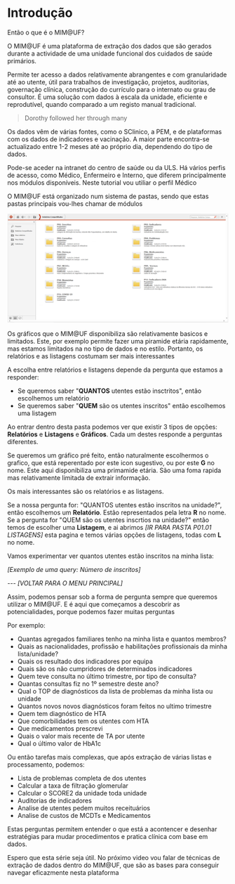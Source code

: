 # Introdução

Então o que é o MIM@UF?

O MIM@UF é uma plataforma de extração dos dados que são gerados durante a actividade de uma unidade funcional dos cuidados de saúde primários.

Permite ter acesso a dados relativamente abrangentes e com granularidade até ao utente, útil para trabalhos de investigação, projetos, auditorias, governação clínica, construção do currículo para o internato ou grau de consultor. É uma solução com dados à escala da unidade, eficiente e reprodutível, quando comparado a um registo manual tradicional.

> Dorothy followed her through many

Os dados vêm de várias fontes, como o SClinico, a PEM, e de plataformas com os dados de indicadores e vacinação. A maior parte encontra-se actualizado entre 1-2 meses até ao próprio dia, dependendo do tipo de dados.

Pode-se aceder na intranet do centro de saúde ou da ULS. Há vários perfis de acesso, como Médico, Enfermeiro e Interno, que diferem principalmente nos módulos disponíveis. Neste tutorial vou utiliar o perfil Médico

<!-- <iframe src="https://www.youtube.com/embed/n3k-dIykQaw" frameborder="0"></iframe> -->

<!-- <iframe src="videos/Timeline_1.mp4" frameborder="0"></iframe> -->

O MIM@UF está organizado num sistema de pastas, sendo que estas pastas principais vou-lhes chamar de módulos

![Página inical do MIM@UF com os vários módulos disponíveis](images/Inicio.png)

Os gráficos que o MIM@UF disponibiliza são relativamente basicos e limitados. Este, por exemplo  permite fazer uma piramide etária rapidamente, mas estamos limitados na no tipo de dados e no estilo. Portanto, os relatórios e as listagens costumam ser mais interessantes

A escolha entre relatórios e listagens depende da pergunta que estamos a responder:

- Se queremos saber "**QUANTOS** utentes estão insctritos", então escolhemos um relatório
- Se queremos saber "**QUEM** são os utentes inscritos" então escolhemos uma listagem

Ao entrar dentro desta pasta podemos ver que existir 3 tipos de opções: **Relatórios** e **Listagens** e **Gráficos**. Cada um destes responde a perguntas diferentes.

Se queremos um gráfico pré feito, então naturalmente escolhermos o grafico, que está reperentado por este icon sugestivo, ou por este **G** no nome. Este aqui disponibiliza uma primamide etária. São uma foma rapida mas relativamente limitada de extrair informação.

Os mais interessantes são os relatórios e as listagens.

Se a nossa pergunta for: "QUANTOS utentes estão inscritos na unidade?", então escolhemos um **Relatório**. Estão representados pela letra **R** no nome. Se a pergunta for "QUEM são os utentes inscrtios na unidade?" então temos de escolher uma **Listagem**, e ai abrimos *[IR PARA PASTA P01.01 LISTAGENS]* esta pagina e temos várias opções de listagens, todas com **L** no nome.

Vamos experimentar ver quantos utentes estão inscritos na minha lista:

*[Exemplo de uma query: Número de inscritos]*

--- *[VOLTAR PARA O MENU PRINCIPAL]*

Assim, podemos pensar sob a forma de pergunta sempre que queremos utilizar o MIM@UF.
E é aqui que começamos a descobrir as potencialidades, porque podemos fazer muitas perguntas

Por exemplo:

- Quantas agregados familiares tenho na minha lista e quantos membros?
- Quais as nacionalidades, profissão e habilitações profissionais da minha lista/unidade?
- Quais os resultado dos indicadores por equipa
- Quais são os não cumpridores de determinados indicadores
- Quem teve consulta no último trimestre, por tipo de consulta?
- Quantas consultas fiz no 1º semestre deste ano?
- Qual o TOP de diagnósticos da lista de problemas da minha lista ou unidade
- Quantos novos novos diagnósticos foram feitos no ultimo trimestre
- Quem tem diagnóstico de HTA
- Que comorbilidades tem os utentes com HTA
- Que medicamentos prescrevi
- Quais o valor mais recente de TA por utente
- Qual o último valor de HbA1c

Ou então tarefas mais complexas, que após extração de várias listas e processamento, podemos:

- Lista de problemas completa de dos utentes
- Calcular a taxa de filtração glomerular
- Calcular o SCORE2 da unidade toda unidade
- Auditorias de indicadores
- Analise de utentes pedem muitos receituários
- Analise de custos de MCDTs e Medicamentos

Estas perguntas permitem entender o que está a acontencer e desenhar estratégias para mudar procedimentos e pratica clínica com base em dados.

Espero que esta série seja útil. No próximo video vou falar de técnicas de extração de dados dentro do MIM@UF, que são as bases para conseguir navegar eficazmente nesta plataforma
